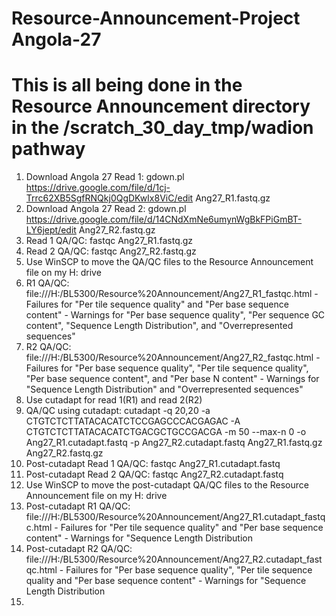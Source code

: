 # Resource-Announcement-Project Angola-27
# This is all being done in the Resource Announcement directory in the /scratch_30_day_tmp/wadion pathway
1. Download Angola 27 Read 1: gdown.pl https://drive.google.com/file/d/1cj-Trrc62XB5SgfRNQkj0QgDKwIx8ViC/edit Ang27_R1.fastq.gz
2. Download Angola 27 Read 2: gdown.pl https://drive.google.com/file/d/14CNdXmNe6umynWgBkFPiGmBT-LY6jept/edit Ang27_R2.fastq.gz
3. Read 1 QA/QC: fastqc Ang27_R1.fastq.gz
4. Read 2 QA/QC: fastqc Ang27_R2.fastq.gz
5. Use WinSCP to move the QA/QC files to the Resource Announcement file on my H: drive
6. R1 QA/QC: file:///H:/BL5300/Resource%20Announcement/Ang27_R1_fastqc.html - Failures for "Per tile sequence quality" and "Per base sequence content" - Warnings for "Per base sequence quality", "Per sequence GC content", "Sequence Length Distribution", and "Overrepresented sequences"
7. R2 QA/QC: file:///H:/BL5300/Resource%20Announcement/Ang27_R2_fastqc.html - Failures for "Per base sequence quality", "Per tile sequence quality", "Per base sequence content", and "Per base N content" - Warnings for "Sequence Length Distribution" and "Overrepresented sequences"
8. Use cutadapt for read 1(R1) and read 2(R2)
9. QA/QC using cutadapt: cutadapt -q 20,20 -a CTGTCTCTTATACACATCTCCGAGCCCACGAGAC -A CTGTCTCTTATACACATCTGACGCTGCCGACGA -m 50 --max-n 0 -o Ang27_R1.cutadapt.fastq -p Ang27_R2.cutadapt.fastq Ang27_R1.fastq.gz Ang27_R2.fastq.gz
10. Post-cutadapt Read 1 QA/QC: fastqc Ang27_R1.cutadapt.fastq
11. Post-cutadapt Read 2 QA/QC: fastqc Ang27_R2.cutadapt.fastq
12. Use WinSCP to move the post-cutadapt QA/QC files to the Resource Announcement file on my H: drive
13. Post-cutadapt R1 QA/QC: file:///H:/BL5300/Resource%20Announcement/Ang27_R1.cutadapt_fastqc.html - Failures for "Per tile sequence quality" and "Per base sequence content" - Warnings for "Sequence Length Distribution
14. Post-cutadapt R2 QA/QC: file:///H:/BL5300/Resource%20Announcement/Ang27_R2.cutadapt_fastqc.html - Failures for "Per base sequence quality", "Per tile sequence quality and "Per base sequence content" - Warnings for "Sequence Length Distribution
15.
